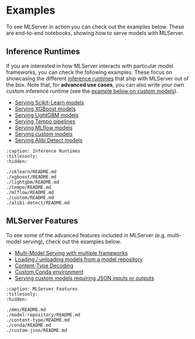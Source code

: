 # Examples

To see MLServer in action you can check out the examples below.
These are end-to-end notebooks, showing how to serve models with MLServer.

## Inference Runtimes

If you are interested in how MLServer interacts with particular model
frameworks, you can check the following examples.
These focus on showcasing the different [inference
runtimes](../runtimes/index.md) that ship with MLServer out of the box.
Note that, for **advanced use cases**, you can also write your own custom
inference runtime (see the [example below on custom
models](./custom/README.md)).

- [Serving Scikit-Learn models](./sklearn/README.md)
- [Serving XGBoost models](./xgboost/README.md)
- [Serving LightGBM models](./lightgbm/README.md)
- [Serving Tempo pipelines](./tempo/README.md)
- [Serving MLflow models](./mlflow/README.md)
- [Serving custom models](./custom/README.md)
- [Serving Alibi Detect models](./alibi-detect/README.md)

```{toctree}
:caption: Inference Runtimes
:titlesonly:
:hidden:

./sklearn/README.md
./xgboost/README.md
./lightgbm/README.md
./tempo/README.md
./mlflow/README.md
./custom/README.md
./alibi-detect/README.md
```

## MLServer Features

To see some of the advanced features included in MLServer (e.g. multi-model
serving), check out the examples below.

- [Multi-Model Serving with multiple frameworks](./mms/README.md)
- [Loading / unloading models from a model repository](./model-repository/README.md)
- [Content-Type Decoding](./content-type/README.md)
- [Custom Conda environment](./conda/README.md)
- [Serving custom models requiring JSON inputs or outputs](./custom-json/README.md)

```{toctree}
:caption: MLServer Features
:titlesonly:
:hidden:

./mms/README.md
./model-repository/README.md
./content-type/README.md
./conda/README.md
./custom-json/README.md
```
